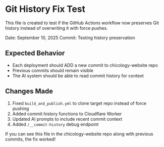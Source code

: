 # Git History Fix Test

This file is created to test if the GitHub Actions workflow now preserves Git history instead of overwriting it with force pushes.

Date: September 10, 2025
Commit: Testing history preservation

## Expected Behavior
- Each deployment should ADD a new commit to chicology-website repo
- Previous commits should remain visible
- The AI system should be able to read commit history for context

## Changes Made
1. Fixed `build_and_publish.yml` to clone target repo instead of force pushing
2. Added commit history functions to Cloudflare Worker
3. Updated AI prompts to include recent commit context
4. Added `/__commit-history` debug endpoint

If you can see this file in the chicology-website repo along with previous commits, the fix worked!
